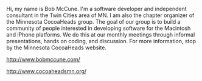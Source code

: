 

Hi, my name is Bob Mc<nowiki/>Cune. I'm a software developer and independent consultant in the Twin Cities area of MN.  I am also the chapter organizer of the Minnesota Cocoa<nowiki/>Heads group.  The goal of our group is to build a community of people interested in developing software for the Macintosh and iPhone platforms.  We do this at our monthly meetings through informal presentations, hands on coding, and discussion.  For more information, stop by the Minnesota Cocoa<nowiki/>Heads website.

http://www.bobmccune.com/

http://www.cocoaheadsmn.org/